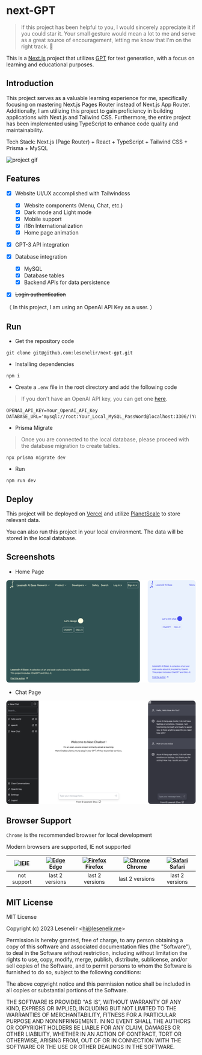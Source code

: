 # next-GPT

> If this project has been helpful to you, I would sincerely appreciate it if you could star it. Your small gesture would mean a lot to me and serve as a great source of encouragement, letting me know that I'm on the right track. 🤩

This is a [Next.js](https://nextjs.org/) project that utilizes [GPT](https://openai.com/blog/openai-api/) for text generation, with a focus on learning and educational purposes.

## Introduction

This project serves as a valuable learning experience for me, specifically focusing on mastering Next.js Pages Router instead of Next.js App Router. Additionally, I am utilizing this project to gain proficiency in building applications with Next.js and Tailwind CSS. Furthermore, the entire project has been implemented using TypeScript to enhance code quality and maintainability.

Tech Stack: Next.js (Page Router) + React + TypeScript + Tailwind CSS + Prisma + MySQL

![project gif](/static/project.gif)

## Features

- [x] Website UI/UX accomplished with Tailwindcss
  - [x] Website components (Menu, Chat, etc.) 
  - [x] Dark mode and Light mode
  - [x] Mobile support
  - [x] i18n Internationalization
  - [x] Home page animation

- [x] GPT-3 API integration

- [x] Database integration
  - [x] MySQL
  - [x] Database tables
  - [x] Backend APIs for data persistence

- [x] ~~Login authentication~~

（ In this project, I am using an OpenAI API Key as a user. ）

## Run

- Get the repository code

```
git clone git@github.com:lesenelir/next-gpt.git
```

- Installing dependencies

```
npm i
```

- Create a `.env` file in the root directory and add the following code

> If you don't have an OpenAI API key, you can get one [here](https://platform.openai.com/account/api-keys).

```
OPENAI_API_KEY=Your_OpenAI_API_Key
DATABASE_URL='mysql://root:Your_Local_MySQL_PassWord@localhost:3306/(Your_Local_Database)'
```

- Prisma Migrate

> Once you are connected to the local database, please proceed with the database migration to create tables.

```
npx prisma migrate dev
```

- Run

```
npm run dev
```

## Deploy

This project will be deployed on [Vercel](https://vercel.com/) and utilize [PlanetScale](https://planetscale.com/) to store relevant data.

You can also run this project in your local environment. The data will be stored in the local database.

## Screenshots

- Home Page

![home page pc](/static/home.png)

- Chat Page
  
![chat page pc](/static/chat.png)

## Browser Support

`Chrome` is the recommended browser for local development

Modern browsers are supported, IE not supported

| [<img src="https://raw.githubusercontent.com/alrra/browser-logos/master/src/archive/internet-explorer_9-11/internet-explorer_9-11_48x48.png" alt="IE" width="24px" height="24px"  />](http://godban.github.io/browsers-support-badges/)IE | [<img src="https://raw.githubusercontent.com/alrra/browser-logos/master/src/edge/edge_48x48.png" alt=" Edge" width="24px" height="24px" />](http://godban.github.io/browsers-support-badges/)Edge | [<img src="https://raw.githubusercontent.com/alrra/browser-logos/master/src/firefox/firefox_48x48.png" alt="Firefox" width="24px" height="24px" />](http://godban.github.io/browsers-support-badges/)Firefox | [<img src="https://raw.githubusercontent.com/alrra/browser-logos/master/src/chrome/chrome_48x48.png" alt="Chrome" width="24px" height="24px" />](http://godban.github.io/browsers-support-badges/)Chrome | [<img src="https://raw.githubusercontent.com/alrra/browser-logos/master/src/safari/safari_48x48.png" alt="Safari" width="24px" height="24px" />](http://godban.github.io/browsers-support-badges/)Safari |
| :----------------------------------------------------------: | :----------------------------------------------------------: | :----------------------------------------------------------: | :----------------------------------------------------------: | :----------------------------------------------------------: |
|                         not support                          |                       last 2 versions                        |                       last 2 versions                        |                       last 2 versions                        |                       last 2 versions                        |

## MIT License

MIT License

Copyright (c) 2023 Lesenelir <<hi@lesenelir.me>>

Permission is hereby granted, free of charge, to any person obtaining a copy
of this software and associated documentation files (the "Software"), to deal
in the Software without restriction, including without limitation the rights
to use, copy, modify, merge, publish, distribute, sublicense, and/or sell
copies of the Software, and to permit persons to whom the Software is
furnished to do so, subject to the following conditions:

The above copyright notice and this permission notice shall be included in all
copies or substantial portions of the Software.

THE SOFTWARE IS PROVIDED "AS IS", WITHOUT WARRANTY OF ANY KIND, EXPRESS OR
IMPLIED, INCLUDING BUT NOT LIMITED TO THE WARRANTIES OF MERCHANTABILITY,
FITNESS FOR A PARTICULAR PURPOSE AND NONINFRINGEMENT. IN NO EVENT SHALL THE
AUTHORS OR COPYRIGHT HOLDERS BE LIABLE FOR ANY CLAIM, DAMAGES OR OTHER
LIABILITY, WHETHER IN AN ACTION OF CONTRACT, TORT OR OTHERWISE, ARISING FROM,
OUT OF OR IN CONNECTION WITH THE SOFTWARE OR THE USE OR OTHER DEALINGS IN THE
SOFTWARE.
